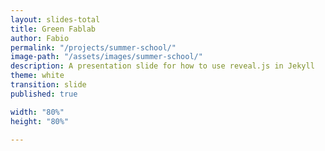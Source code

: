 ```yaml
---
layout: slides-total
title: Green Fablab
author: Fabio
permalink: "/projects/summer-school/"
image-path: "/assets/images/summer-school/"
description: A presentation slide for how to use reveal.js in Jekyll
theme: white
transition: slide
published: true

width: "80%"
height: "80%"

---
```


<section data-markdown data-separator="---">
<script type="text/template">


{% for i in (1..9) %}

{% assign Diapo = "Day II - Protoyping.00" | append:  i   | append: ".jpeg"  %}

<!-- .slide: data-background="{{ site.baseurl | append:page.image-path | append: Diapo  }}" data-background-size="80%"  -->

---

{% endfor %}


{% for i in (10..40) %}

{% assign Diapo = "Day II - Protoyping.0" | append:  i   | append: ".jpeg"  %}

<!-- .slide: data-background="{{ site.baseurl | append:page.image-path | append: Diapo  }}" data-background-size="80%"  -->

---

{% endfor %}



  
</script>
</section>
